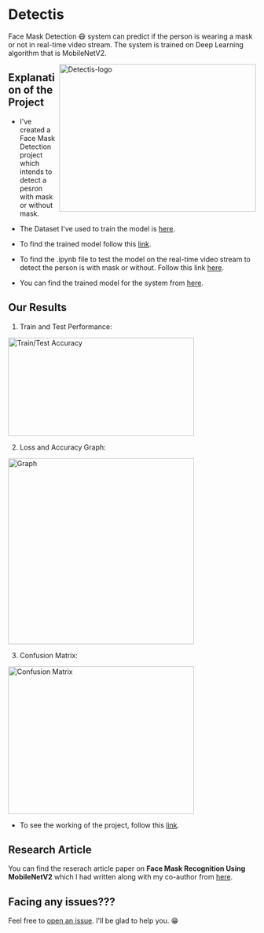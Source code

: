 # Detectis
Face Mask Detection 😷 system can predict if the person is wearing a mask or not in real-time video stream. The system is trained on Deep Learning algorithm that is MobileNetV2.

<img align=right height=300 width=400 alt="Detectis-logo" src="https://user-images.githubusercontent.com/61371035/140792467-4ef606ab-69d4-4884-85bf-bc6b87cf5b6d.png"/>

## Explanation of the Project
- I've created a Face Mask Detection project which intends to detect a pesron with mask or without mask.

- The Dataset I've used to train the model is [here](https://drive.google.com/drive/folders/1eTx-s8YrVZD8U4fmaJkFdpdRTSKRtzd6?usp=sharing).

- To find the trained model follow this [link](https://github.com/iamvatsalpatel/Detectis/blob/main/Mask_Detection_Model_MobileNetv2.ipynb).

- To find the .ipynb file to test the model on the real-time video stream to detect the person is with mask or without. Follow this link [here](https://github.com/iamvatsalpatel/Detectis/blob/main/Test_Mask_Video.ipynb).

- You can find the trained model for the system from [here](https://github.com/iamvatsalpatel/Detectis/blob/main/Mask-Detection.model).

## Our Results

1) Train and Test Performance:
<img width="378" height="200" alt="Train/Test Accuracy" src="https://user-images.githubusercontent.com/61371035/140794150-df1203f6-e2d9-47f5-8a38-73664c7ca4ce.png"/>

2) Loss and Accuracy Graph:
<img width="378" alt="Graph" src="https://user-images.githubusercontent.com/61371035/140794641-ac541758-f3ca-4276-8565-08a28271f354.png"/>

3) Confusion Matrix:
<img width="378" height="300" alt="Confusion Matrix" src="https://user-images.githubusercontent.com/61371035/140794911-3cc0c9de-33e5-4bb9-a598-f65edaf390ea.png"/>

- To see the working of the project, follow this [link](https://github.com/iamvatsalpatel/Detectis/blob/main/Implementation%20Video.mov).

## Research Article
You can find the reserach article paper on <b>Face Mask Recognition Using MobileNetV2</b> which I had written along with my co-author from [here](https://ijsrcseit.com/PDF.php?pid=CSEIT1217519&v=7&i=5&y=2021&m=September-October).

## Facing any issues???
Feel free to [open an issue](https://github.com/iamvatsalpatel/Detectis/issues/new?assignees=&labels=Query&title=Query). I'll be glad to help you. 😁
